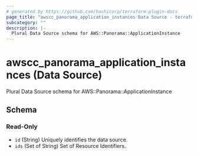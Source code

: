 ```yaml
---
# generated by https://github.com/hashicorp/terraform-plugin-docs
page_title: "awscc_panorama_application_instances Data Source - terraform-provider-awscc"
subcategory: ""
description: |-
  Plural Data Source schema for AWS::Panorama::ApplicationInstance
---
```


# awscc_panorama_application_instances (Data Source)

Plural Data Source schema for AWS::Panorama::ApplicationInstance



<!-- schema generated by tfplugindocs -->
## Schema

### Read-Only

- `id` (String) Uniquely identifies the data source.
- `ids` (Set of String) Set of Resource Identifiers.


